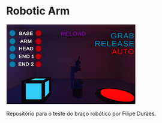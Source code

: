 # Robotic Arm
<a href="https://fhdduraes.itch.io/robotic-arm-test">
<img src="https://github.com/filipeduraes/RoboticArm_Test/blob/main/image_2021-03-09_232139.png" alt="Game Image" width="344" height="212"> </a>
<p>Repositório para o teste do braço robótico por Filipe Durães.</p>

